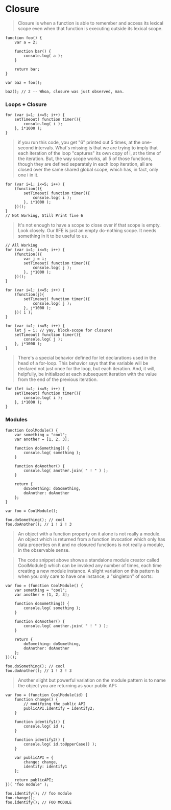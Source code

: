 # Closure

>Closure is when a function is able to remember and access its lexical scope even when that function is executing outside its lexical scope.
```
function foo() {
	var a = 2;

	function bar() {
		console.log( a );
	}

	return bar;
}

var baz = foo();

baz(); // 2 -- Whoa, closure was just observed, man.
```
### Loops + Closure
```
for (var i=1; i<=5; i++) {
	setTimeout( function timer(){
		console.log( i );
	}, i*1000 );
}
```
>if you run this code, you get "6" printed out 5 times, at the one-second intervals.
>What's missing is that we are trying to imply that each iteration of the loop "captures" its own copy of i, at the time of the iteration. But, the way scope works, all 5 of those functions, though they are defined separately in each loop iteration, all are closed over the same shared global scope, which has, in fact, only one i in it.
```
for (var i=1; i<=5; i++) {
	(function(){
		setTimeout( function timer(){
			console.log( i );
		}, i*1000 );
	})();
}
// Not Working, Still Print five 6
```
>It's not enough to have a scope to close over if that scope is empty. Look closely. Our IIFE is just an empty do-nothing scope. It needs something in it to be useful to us.

```
// All Working
for (var i=1; i<=5; i++) {
	(function(){
		var j = i;
		setTimeout( function timer(){
			console.log( j );
		}, j*1000 );
	})();
}

for (var i=1; i<=5; i++) {
	(function(j){
		setTimeout( function timer(){
			console.log( j );
		}, j*1000 );
	})( i );
}

for (var i=1; i<=5; i++) {
	let j = i; // yay, block-scope for closure!
	setTimeout( function timer(){
		console.log( j );
	}, j*1000 );
}
```
>There's a special behavior defined for let declarations used in the head of a for-loop. This behavior says that the variable will be declared not just once for the loop, but each iteration. And, it will, helpfully, be initialized at each subsequent iteration with the value from the end of the previous iteration.
```
for (let i=1; i<=5; i++) {
	setTimeout( function timer(){
		console.log( i );
	}, i*1000 );
}
```
### Modules
```
function CoolModule() {
	var something = "cool";
	var another = [1, 2, 3];

	function doSomething() {
		console.log( something );
	}

	function doAnother() {
		console.log( another.join( " ! " ) );
	}

	return {
		doSomething: doSomething,
		doAnother: doAnother
	};
}

var foo = CoolModule();

foo.doSomething(); // cool
foo.doAnother(); // 1 ! 2 ! 3
```
>An object with a function property on it alone is not really a module. An object which is returned from a function invocation which only has data properties on it and no closured functions is not really a module, in the observable sense.

>The code snippet above shows a standalone module creator called CoolModule() which can be invoked any number of times, each time creating a new module instance. A slight variation on this pattern is when you only care to have one instance, a "singleton" of sorts:
```
var foo = (function CoolModule() {
	var something = "cool";
	var another = [1, 2, 3];

	function doSomething() {
		console.log( something );
	}

	function doAnother() {
		console.log( another.join( " ! " ) );
	}

	return {
		doSomething: doSomething,
		doAnother: doAnother
	};
})();

foo.doSomething(); // cool
foo.doAnother(); // 1 ! 2 ! 3
```
>Another slight but powerful variation on the module pattern is to name the object you are returning as your public API:
```
var foo = (function CoolModule(id) {
	function change() {
		// modifying the public API
		publicAPI.identify = identify2;
	}

	function identify1() {
		console.log( id );
	}

	function identify2() {
		console.log( id.toUpperCase() );
	}

	var publicAPI = {
		change: change,
		identify: identify1
	};

	return publicAPI;
})( "foo module" );

foo.identify(); // foo module
foo.change();
foo.identify(); // FOO MODULE
```

